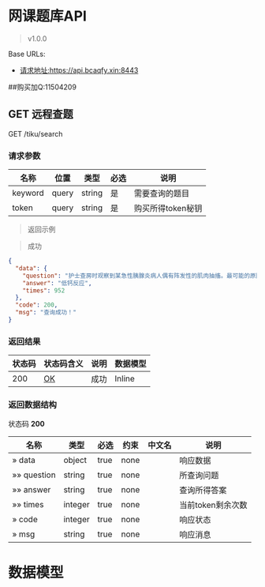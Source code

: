 

# 网课题库API

> v1.0.0

Base URLs:

* <a href="https://api.bcaqfy.xin:8443">请求地址:https://api.bcaqfy.xin:8443</a>

##购买加Q:11504209

## GET 远程查题

GET /tiku/search

### 请求参数

|名称|位置|类型|必选|说明|
|---|---|---|---|---|
|keyword|query|string| 是 |需要查询的题目|
|token|query|string| 是 |购买所得token秘钥|

> 返回示例

> 成功

```json
{
  "data": {
    "question": "护士查房时观察到某急性胰腺炎病人偶有阵发性的肌肉抽搐。最可能的原因是",
    "answer": "低钙反应",
    "times": 952
  },
  "code": 200,
  "msg": "查询成功！"
}
```

### 返回结果

|状态码|状态码含义|说明|数据模型|
|---|---|---|---|
|200|[OK](https://tools.ietf.org/html/rfc7231#section-6.3.1)|成功|Inline|

### 返回数据结构

状态码 **200**

|名称|类型|必选|约束|中文名|说明|
|---|---|---|---|---|---|
|» data|object|true|none||响应数据|
|»» question|string|true|none||所查询问题|
|»» answer|string|true|none||查询所得答案|
|»» times|integer|true|none||当前token剩余次数|
|» code|integer|true|none||响应状态|
|» msg|string|true|none||响应消息|

# 数据模型


